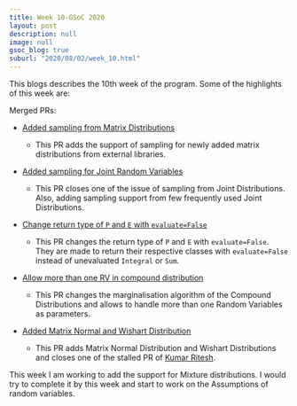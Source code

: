 ```yaml
---
title: Week 10-GSoC 2020
layout: post
description: null
image: null
gsoc_blog: true
suburl: "2020/08/02/week_10.html"
---
```


This blogs describes the 10th week of the program. Some of the highlights of this week are:

Merged PRs:

* [Added sampling from Matrix Distributions](https://github.com/sympy/sympy/pull/19857)
  * This PR adds the support of sampling for newly added matrix distributions from external libraries.

* [Added sampling for Joint Random Variables](https://github.com/sympy/sympy/pull/19848)
  * This PR closes one of the issue of sampling from Joint Distributions. Also, adding sampling support from few frequently used Joint Distributions.

* [Change return type of `P` and `E` with `evaluate=False`](https://github.com/sympy/sympy/pull/19819)
  * This PR changes the return type of `P` and `E` with `evaluate=False`. They are made to return their respective classes with `evaluate=False` instead of unevaluated `Integral` or `Sum`.

* [Allow more than one RV in compound distribution](https://github.com/sympy/sympy/pull/19808)
  * This PR changes the marginalisation algorithm of the Compound Distributions and allows to handle more than one Random Variables as parameters.

* [Added Matrix Normal and Wishart Distribution](https://github.com/sympy/sympy/pull/19795)
  * This PR adds Matrix Normal Distribution and Wishart Distributions and closes one of the stalled PR of [Kumar Ritesh](https://github.com/ritesh99rakesh).

This week I am working to add the support for Mixture distributions. I would try to complete it by this week and start to work on the Assumptions of random variables.
